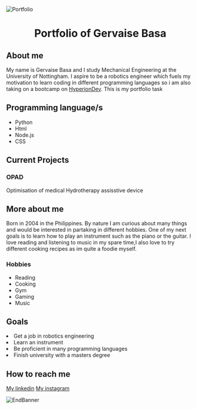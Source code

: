 ![Portfolio](https://cdnb.artstation.com/p/assets/images/images/044/772/003/large/ko-hsu-20211122-set-7.jpg?1641127171)
<h1 align = "center"> Portfolio of Gervaise Basa</h1>
<h2>About me</h2>
<p>My name is Gervaise Basa and I study Mechanical Engineering at the University of Nottingham. I aspire to be a robotics engineer which fuels my motivation to learn coding in different programming languages so i am also taking on a bootcamp on <a href = "https://www.hyperiondev.com/">HyperionDev</a>. This is my portfolio task</p>
<h2>Programming language/s</h2>
<ul>
  <li>Python</li>
  <li>Html</li>
  <li>Node.js</li>
  <li>CSS</li>
</ul>
<h2>Current Projects</h2>
<h3>OPAD</h3>
<p>Optimisation of medical Hydrotherapy assisstive device </p>

<h2>More about me</h2>
<p>Born in 2004 in the Philippines. By nature I am curious about many things and would be interested in partaking in different hobbies. One of my next goals is to learn how to play an instrument such as the piano or the guitar. I love reading and listening to music in my spare time,I also love to try different cooking recipes as im quite a foodie myself.</p>
<h3>Hobbies</h3>
<ul>
  <li>Reading</li>
  <li>Cooking</li>
  <li>Gym</li>
  <li>Gaming</li>
  <li>Music</li>
</ul>
<h2>Goals</h2>
<li>Get a job in robotics engineering</li>
<li>Learn an instrument</li>
<li>Be proficient in many programming languages</li>
<li>Finish university with a masters degree</li>

<h2>How to reach me</h2>

[My linkedin](http://linkedin.com/in/gervaise-basa-b609542b8)
[My instagram](https://www.instagram.com/gervaise.b/)
<div></div>

![EndBanner](https://cdn.donmai.us/sample/7f/f9/sample-7ff94206b929fcdf05961a80fdef55d3.jpg)
<!--
**gervy-b/gervy-b** is a ✨ _special_ ✨ repository because its `README.md` (this file) appears on your GitHub profile.

Here are some ideas to get you started:

- 🔭 I’m currently working on ...
- 🌱 I’m currently learning ... Mechanical Engineering at University of Nottinghmam
- 👯 I’m looking to collaborate on ...
- 🤔 I’m looking for help with ...
- 💬 Ask me about ...
- 📫 How to reach me: ...
- 😄 Pronouns: ...
- ⚡ Fun fact: ...
-->

